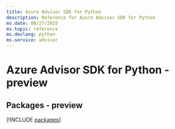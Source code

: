```yaml
---
title: Azure Advisor SDK for Python
description: Reference for Azure Advisor SDK for Python
ms.date: 08/27/2025
ms.topic: reference
ms.devlang: python
ms.service: advisor
---
```

# Azure Advisor SDK for Python - preview
## Packages - preview
[!INCLUDE [packages](advisor-index.md)]